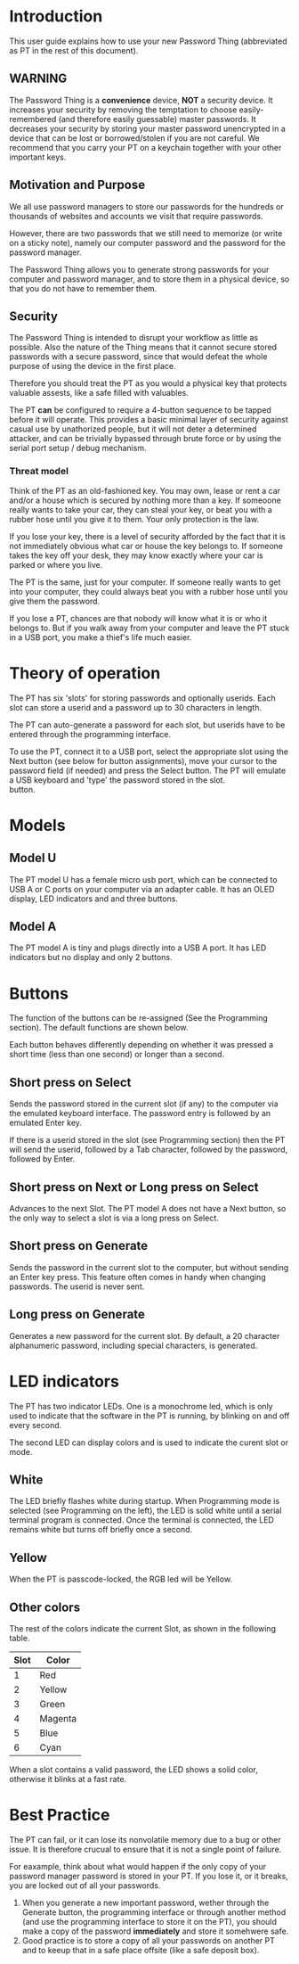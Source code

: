 # Introduction

This user guide explains how to use your new Password Thing 
(abbreviated as PT in the rest of this document).  

## WARNING

The Password Thing is a **convenience** device, **NOT** a security device. 
It increases your security by removing the temptation to choose easily-remembered
(and therefore easily guessable) master passwords.  It decreases your security
by storing your master password unencrypted in a device that can be lost or 
borrowed/stolen if you are not careful.  We recommend that you carry your PT 
on a keychain together with your other important keys.  

## Motivation and Purpose

We all use password managers to store our passwords for the hundreds or
thousands of websites and accounts we visit that require passwords. 

However, there are two passwords that we still need to memorize (or write on
a sticky note), namely our computer password and the password for the
password manager. 

The Password Thing allows you to generate strong passwords for your computer
and password manager, and to store them in a physical device, so that you do
not have to remember them.  

## Security

The Password Thing is intended to disrupt your workflow as little as
possible.  Also the nature of the Thing means that it cannot secure stored
passwords with a secure password, since that would defeat the whole purpose of
using the device in the first place. 

Therefore you should treat the PT as you would a physical key that protects
valuable assests, like a safe filled with valuables.  

The PT **can** be configured to require a 4-button sequence to be tapped before
it will operate.  This provides a basic minimal layer of security against casual 
use by unathorized people, but it will not deter a determined attacker, and can 
be trivially bypassed through brute force or by using the serial port setup / 
debug mechanism. 

### Threat model
Think of the PT as an old-fashioned key.  You may own, lease or rent a car
and/or a house which is secured by nothing more than a key.  If someoone
really wants to take your car, they can steal your key, or beat you with a
rubber hose until you give it to them.  Your only protection is the law. 

If you lose your key, there is a level of security afforded by the fact that 
it is not immediately obvious what car or house the key belongs to.  If
someone takes the key off your desk, they may know exactly where your car is
parked or where you live.   

The PT is the same, just for your computer.  If someone really wants to get
into your computer, they could always beat you with a rubber hose until you
give them the password.  

If you lose a PT, chances are that nobody will know what it is or who it
belongs to.  But if you walk away from your computer and leave the PT stuck
in a USB port, you make a thief's life much easier.  


# Theory of operation
The PT has six 'slots' for storing passwords and optionally userids.  Each
slot can store a userid and a password up to 30 characters in length.  

The PT can auto-generate a password for each slot, but userids have to be
entered through the programming interface.  

To use the PT, connect it to a USB port, select the appropriate slot using
the Next button (see below for button assignments), move your cursor to the
password field (if needed) and press the Select button.  The PT will emulate
a USB keyboard and 'type' the password stored in the slot.  
button.  


# Models

## Model U
The PT model U has a female micro usb port, which can be connected to USB A
or C ports on your computer via an adapter cable.  It has an OLED display,
LED indicators and and three buttons.  

## Model A
The PT model A is tiny and plugs directly into a USB A port.  It has LED
indicators but no display and only 2 buttons.  


# Buttons
The function of the buttons can be re-assigned (See the Programming section). 
The default functions are shown below.  

Each button behaves differently depending on whether it was pressed a short
time (less than one second) or longer than a second.  

## Short press on Select 
Sends the password stored in the current slot (if any) to the computer via
the emulated keyboard interface. The password entry is followed by an emulated
Enter key.  

If there is a userid stored in the slot (see Programming section) then the
PT will send the userid, followed by a Tab character, followed by the
password, followed by Enter.  

## Short press on Next or Long press on Select
Advances to the next Slot.  The PT model A does not have a Next button, so
the only way to select a slot is via a long press on Select. 

## Short press on Generate
Sends the password in the current slot to the computer, but without sending
an Enter key press.  This feature often comes in handy when changing
passwords.  The userid is never sent. 

## Long press on Generate
Generates a new password for the current slot.  By default, a 20 character
alphanumeric password, including special characters, is generated. 


# LED indicators
The PT has two indicator LEDs.  One is a monochrome led, which is only used to
indicate that the software in the PT is running, by blinking on and off
every second.  

The second LED can display colors and is used to indicate the curent slot or
mode.  

## White
The LED briefly flashes white during startup.  When Programming mode is
selected (see Programming on the left), the LED is solid white until a
serial terminal program is connected.  Once the terminal is connected, the
LED remains white but turns off briefly once a second. 

## Yellow
When the PT is passcode-locked, the RGB led will be Yellow.  

## Other colors
The rest of the colors indicate the current Slot, as shown in the following
table. 

|Slot|Color|
|---|---|
| 1 | Red |
| 2 | Yellow |
| 3 | Green |
| 4 | Magenta |
| 5 | Blue |
| 6 | Cyan|

When a slot contains a valid password, the LED shows a solid color,
otherwise it blinks at a fast rate. 


# Best Practice

The PT can fail, or it can lose its nonvolatile memory due to a bug or other
issue.  It is therefore crucual to ensure that it is not a single point of
failure.  

For eaxample, think about what would happen if the only copy of your
password manager password is stored in your PT.  If you lose it, or it
breaks, you are locked out of all your passwords.  

1. When you generate a new important password, wether through the Generate
button, the programming interface or through another method (and use the
programming interface to store it on the PT), you should make a copy of the
password **immediately** and store it somehwere safe.  
2. Good practice is to store a copy of all your passwords on another PT and
to keeup that in a safe place offsite (like a safe deposit box).  
